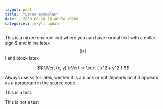 ```yaml
---
layout: post
title:  "LaTeX examples"
date:   2020-08-24 10:40:04 +0200
categories: jekyll update
---
```



This is a mixed environment where you can have normal text with a dollar sign $ and inline latex $$ \lVert x \rVert $$! and block latex 

$$ 
    \lVert (x, y) \rVert := \sqrt { x^2 + y^2 }
$$

Always use `$$` for latex, weither it is a block or not depends on if it appears as a paragraph in the source code.




This is a test.

This is not a test